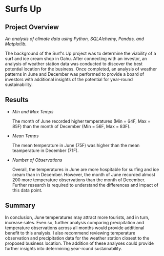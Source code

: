 # **Surfs Up**

## **Project Overview**

_An analysis of climate data using Python, SQLAlchemy, Pandas, and Matplotlib._


The background of the Surf's Up project was to determine the viability of a surf and ice cream shop in Oahu. After connecting with an investor, an analysis of weather station data was conducted to discover the best potential location for the business. Once completed, an analysis of weather patterns in June and December was performed to provide a board of investors with additional insights of the potential for year-round sustainability. 





## **Results**

* _Min and Max Temps_

    The month of June recorded higher temperatures (Min = 64F, Max = 85F) than the month of December (Min = 56F, Max = 83F). 
    
* _Mean Temps_

    The mean temperature in June (75F) was higher than the mean teamperature in December (71F). 


* _Number of Observations_

    Overall, the temperatures in June are more hospitable for surfing and ice cream than in December. However, the month of June recorded almost 200 more temperature observations than the month of December. Further research is required to understand the differences and impact of this data point.





## **Summary**  
In conclusion, June temperatures may attract more tourists, and in turn, increase sales. Even so, further analysis comparing precipitation and temperature observations across all months would provide additional benefit to this analysis. I also recommend reviewing temperature observation and precipitation data for the weather station closest to the proposed business location. The addition of these analyses could provide further insights into determining year-round sustainability. 